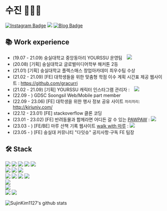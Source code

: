 # 수진 👩🏻‍💻

[![Instagram Badge](https://img.shields.io/badge/-Instagram-dd2a7b?style=flat-square&logo=instagram&logoColor=white&link=https://www.instagram.com/su._.jin1127/)](https://www.instagram.com/su._.jin1127/) 
<a href="https://velog.io/@su_jin1127" target="_blank"><img src="https://img.shields.io/badge/Velog-20c997?style=flat-square&logo=Vimeo&logoColor=white"/></a>
[![Blog Badge](http://img.shields.io/badge/-Blog-brightgreen?style=flat-square&logo=naver&logoColor=white&link=https://blog.naver.com/1127sujink)](https://blog.naver.com/1127sujink)
<br>

## 📚 Work experience 
- (19.07 - 21.09) 숭실대학교 중앙동아리 YOURSSU 운영팀 <a href="https://play.google.com/store/apps/details?id=com.yourssu.ground">
    <img 
        src="http://img.shields.io/badge/-Google Play-brightgreen?style=flat&logo=googleplay&link=https://play.google.com/store/apps/details?id=com.yourssu.ground"
        style="height : auto; margin-left : 10px; margin-right : 10px;"/></a>
- (20.08) [기획] 숭실대학교 글로벌미디어학부 해커톤 2등
- (21.01) [기획] 숭실대학교 플렉스매스 창업아카데미 최우수팀 수상
- (21.02 - 21.09) [FE] 대학생들을 위한 맞춤형 학점 이수 계획 시간표 제공 웹사이트 : https://github.com/gracurri
- (21.02 - 21.09) [기획] YOURSSU 캐릭터 인스타그램 관리자 : <a href="https://www.instagram.com/yourssu_friends">
    <img 
        src="http://img.shields.io/badge/-Instagram-black?style=flat&logo=Instagram&link=https://www.instagram.com/yourssu_friends/"
        style="height : auto; margin-left : 10px; margin-right : 10px;"/></a>
- (22.09 - ) GDSC Soongsil Web/Mobile part member
- (22.09 - 23.06) [FE] 대학생을 위한 행사 정보 공유 사이트 `끼리끼리`: http://kiriuniv.com/
- (22.12 - 23.01) [FE] stackoverflow 클론 코딩
- (23.01 - 23.02) [FE] 반려동물과 함께라면 어디든 갈 수 있는 [PAWPAW](https://pawpaw.fun) : <a href="https://github.com/codestates-seb/PAWPAW"><img src="https://img.shields.io/badge/Git Repo-181717?style=flat-square&logo=github&logoColor=white"/></a>
- (23.03 - ) [FE/BE] 마루 산책 기록 웹사이트 [walk with 마루](https://SujinKim1127.github.io/walkwithmaru) : <a href="https://github.com/SujinKim1127/walkwithmaru"><img src="https://img.shields.io/badge/Git Repo-181717?style=flat-square&logo=github&logoColor=white"/></a>
- (23.05 - ) [FE] 숭실대 커뮤니티 "다잇슈" 공지사항·구독 FE 팀장


## 🛠 Stack
<img src="https://img.shields.io/badge/C++-00599C?style=flat-square&logo=c%2B%2B&logoColor=white"/></a>
<img src="https://img.shields.io/badge/C-A8B9CC?style=flat-square&logo=c&logoColor=white"/></a>
<img src="https://img.shields.io/badge/JAVA-blue?style=flat-square&logo=JAVA&logoColor=white"/></a>
<img src="https://img.shields.io/badge/Python-3776AB?style=flat-square&logo=python&logoColor=white"/></a>
<img src="https://img.shields.io/badge/Processing-006699?style=flat-square&logo=processingfoundation&logoColor=white"/></a>
<br>
<img src="https://img.shields.io/badge/HTML5-E34F26?style=flat-square&logo=HTML5&logoColor=white"/></a>
<img src="https://img.shields.io/badge/CSS-1572B6?style=flat-square&logo=CSS3&logoColor=white"/></a>
<img src="https://img.shields.io/badge/StyledComponent-DB7093?style=flat-square&logo=styledcomponents&logoColor=white"/></a>
<br>
<img src="https://img.shields.io/badge/JavaScript-F7DF1E?style=flat-square&logo=JavaScript&logoColor=white"/></a>
<img src="https://img.shields.io/badge/React-61DAFB?style=flat-square&logo=React&logoColor=white"/></a>
<img src="https://img.shields.io/badge/TypeScript-blue?style=flat-square&logo=TypeScript&logoColor=white"/></a>
<img src="https://img.shields.io/badge/Node.js-339933?style=flat-square&logo=nodedotjs&logoColor=white"/></a>
<br>
<img src="https://img.shields.io/badge/Redux-764ABC?style=flat-square&logo=Redux&logoColor=white"/></a>
<br>
<img src="https://img.shields.io/badge/Vite-646CFF?style=flat-square&logo=Vite&logoColor=white"/></a>
<br>
<img src="https://img.shields.io/badge/Firebase-FFCA28?style=flat-square&logo=firebase&logoColor=white"/></a>
<img src="https://img.shields.io/badge/Spring-6DB33F?style=flat-square&logo=Spring&logoColor=white"/></a>



![SujinKim1127's github stats](https://github-readme-stats.vercel.app/api?username=SujinKim1127&show_icons=true)

